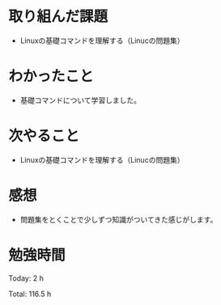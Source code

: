# 取り組んだ課題
- Linuxの基礎コマンドを理解する（Linucの問題集）

# わかったこと
- 基礎コマンドについて学習しました。
  
# 次やること
- Linuxの基礎コマンドを理解する（Linucの問題集）

# 感想
- 問題集をとくことで少しずつ知識がついてきた感じがします。

# 勉強時間
Today: 2 h

Total: 116.5 h
